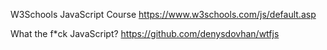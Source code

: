 W3Schools JavaScript Course
https://www.w3schools.com/js/default.asp

What the f*ck JavaScript?
https://github.com/denysdovhan/wtfjs
